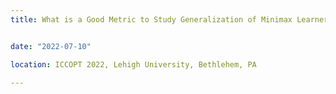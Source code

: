 ```yaml
---
title: What is a Good Metric to Study Generalization of Minimax Learners?


date: "2022-07-10"

location: ICCOPT 2022, Lehigh University, Bethlehem, PA

---
```

